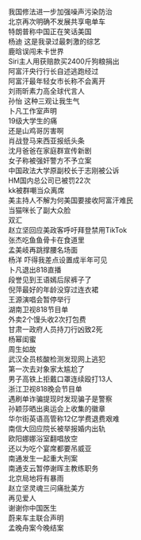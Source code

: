 我国修法进一步加强噪声污染防治  
北京再次明确不发展共享电单车  
特朗普称中国正在笑话美国  
杨迪 这是我录过最刺激的综艺  
鹿晗误闯未卡世界  
Siri主人用获赔款买2400斤狗粮捐出  
阿富汗央行行长自述逃跑经过  
阿富汗最年轻女市长称不会离开  
刘雨昕素力高全球代言人  
孙怡 这种三观让我生气  
卜凡工作室声明  
19级大学生的痛  
还是山鸡哥厉害啊  
肖战登马来西亚报纸头条  
沈月爸爸在家庭群宣传新剧  
女子称被强奸警方不予立案  
中国政法大学原副校长于志刚被公诉  
HM国内总公司已被罚22次  
kk被群嘲当众离席  
美主持人不解为何美国要接收阿富汗难民  
当猫咪长了副大众脸  
双汇  
赵立坚回应美政客呼吁拜登禁用TikTok  
张杰吃鱼鱼骨卡在食道里  
孟美岐再跳撑腰名场面  
杨洋 吓得我差点设置成半年可见  
卜凡退出818直播  
段誉见到王语嫣后尿裤子了  
倪萍最好的年龄没穿过连衣裙  
王源演唱会暂停举行  
湖南卫视818节目单  
外卖2个馒头收2次打包费  
甘肃一政府人员持刀行凶致2死  
杨幂闺蜜  
周生如故  
武汉全员核酸检测发现网上逃犯  
第一次去对象家太尴尬了  
男子高铁上拒戴口罩连续殴打13人  
浙江卫视818晚会节目单  
遇刷单诈骗提现时发现骗子是警察  
孙颖莎晒出奥运会上收集的徽章  
华尔街英语高管称12亿学费退费艰难  
南信大回应院长被举报婚内出轨  
欧阳娜娜浴室翻唱放空  
还以为吃个宴席都要吊威亚  
南通发生一起重大刑案  
南通支云暂停谢晖主教练职务  
北京局地将有暴雨  
赵立坚灵魂三问痛批美方  
再见爱人  
谢谢你中国医生  
蔚来车主联合声明  
孟晚舟案今晚结案  
